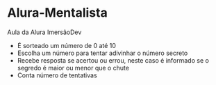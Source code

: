 # Alura-Mentalista
Aula da Alura ImersãoDev
- É sorteado um número de 0 até 10
- Escolha um número para tentar adivinhar o número secreto
- Recebe resposta se acertou ou errou, neste caso é informado se o segredo é maior ou menor que o chute
- Conta número de tentativas
